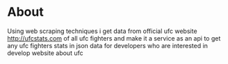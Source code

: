 # About

Using web scraping techniques i get data from official ufc website http://ufcstats.com of all ufc fighters and make it a service as an api to get any ufc fighters stats in json data for developers who are interested in develop website about ufc
